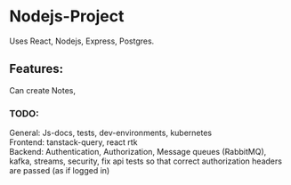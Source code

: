 # Nodejs-Project
Uses React, Nodejs, Express, Postgres.
## Features:  
Can create Notes,
### TODO: 
General: Js-docs, tests, dev-environments, kubernetes  
Frontend: tanstack-query, react rtk  
Backend: Authentication, Authorization, Message queues (RabbitMQ), kafka, streams, security,
fix api tests so that correct authorization headers are passed (as if logged in)
